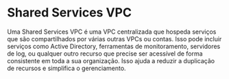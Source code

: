 # Shared Services VPC

Uma Shared Services VPC é uma VPC centralizada que hospeda serviços que são compartilhados por várias outras VPCs ou contas. Isso pode incluir serviços como Active Directory, ferramentas de monitoramento, servidores de log, ou qualquer outro recurso que precise ser acessível de forma consistente em toda a sua organização. Isso ajuda a reduzir a duplicação de recursos e simplifica o gerenciamento.